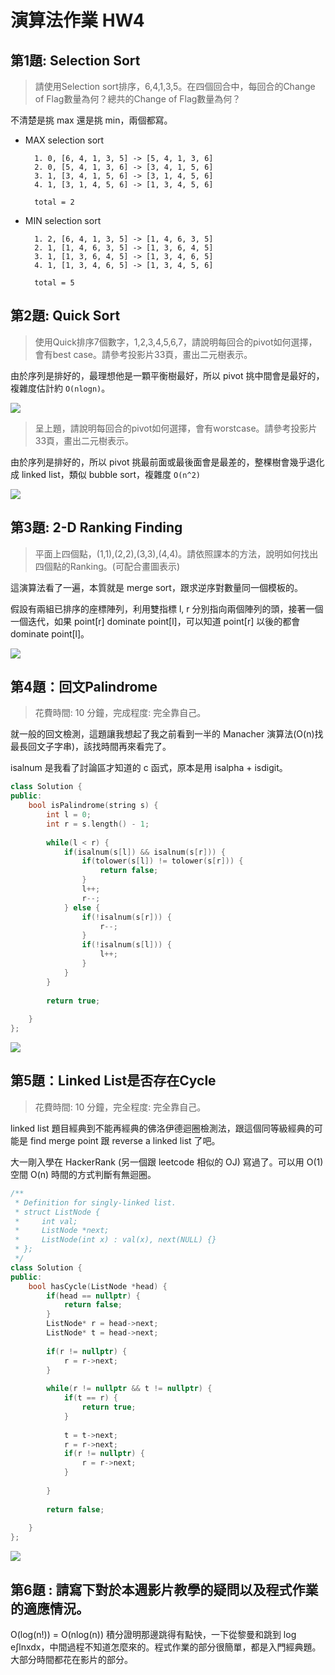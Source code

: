 # 演算法作業 HW4

## 第1題: Selection Sort

> 請使用Selection sort排序，6,4,1,3,5。在四個回合中，每回合的Change of Flag數量為何？總共的Change of Flag數量為何？

不清楚是挑 max 還是挑 min，兩個都寫。

- MAX selection sort
        
        1. 0, [6, 4, 1, 3, 5] -> [5, 4, 1, 3, 6]
        2. 0, [5, 4, 1, 3, 6] -> [3, 4, 1, 5, 6]
        3. 1, [3, 4, 1, 5, 6] -> [3, 1, 4, 5, 6]
        4. 1, [3, 1, 4, 5, 6] -> [1, 3, 4, 5, 6]

        total = 2

- MIN selection sort

        1. 2, [6, 4, 1, 3, 5] -> [1, 4, 6, 3, 5]
        2. 1, [1, 4, 6, 3, 5] -> [1, 3, 6, 4, 5]
        3. 1, [1, 3, 6, 4, 5] -> [1, 3, 4, 6, 5]
        4. 1, [1, 3, 4, 6, 5] -> [1, 3, 4, 5, 6]

        total = 5


## 第2題: Quick Sort

> 使用Quick排序7個數字，1,2,3,4,5,6,7，請說明每回合的pivot如何選擇，會有best case。請參考投影片33頁，畫出二元樹表示。

由於序列是排好的，最理想他是一顆平衡樹最好，所以 pivot 挑中間會是最好的，複雜度估計約 `O(nlogn)`。

![](imgs/qs%20best%20case.png)

> 呈上題，請說明每回合的pivot如何選擇，會有worstcase。請參考投影片33頁，畫出二元樹表示。

由於序列是排好的，所以 pivot 挑最前面或最後面會是最差的，整棵樹會幾乎退化成 linked list，類似 bubble sort，複雜度 `O(n^2)`

![](imgs/qs%20worst%20case.png)

## 第3題: 2-D Ranking Finding

> 平面上四個點，(1,1),(2,2),(3,3),(4,4)。請依照課本的方法，說明如何找出四個點的Ranking。(可配合畫圖表示)

這演算法看了一遍，本質就是 merge sort，跟求逆序對數量同一個模板的。

假設有兩組已排序的座標陣列，利用雙指標 l, r 分別指向兩個陣列的頭，接著一個一個迭代，如果 point[r] dominate point[l]，可以知道 point[r] 以後的都會 dominate point[l]。

![](imgs/2d%20find%20rank.png)

## 第4題：回文Palindrome

> 花費時間: 10 分鐘，完成程度: 完全靠自己。

就一般的回文檢測，這題讓我想起了我之前看到一半的 Manacher 演算法(O(n)找最長回文子字串)，該找時間再來看完了。

isalnum 是我看了討論區才知道的 c 函式，原本是用 isalpha + isdigit。

```c++
class Solution {
public:
    bool isPalindrome(string s) {
        int l = 0;
        int r = s.length() - 1;
        
        while(l < r) {
            if(isalnum(s[l]) && isalnum(s[r])) {
                if(tolower(s[l]) != tolower(s[r])) {
                    return false;
                }
                l++;
                r--;
            } else {
                if(!isalnum(s[r])) {
                    r--;
                }
                if(!isalnum(s[l])) {
                    l++;
                }
            }
        }
        
        return true;
        
    }
};
```

![](imgs/leetcode125.png)

## 第5題：Linked List是否存在Cycle

> 花費時間: 10 分鐘，完全程度: 完全靠自己。

linked list 題目經典到不能再經典的佛洛伊德迴圈檢測法，跟這個同等級經典的可能是 find merge point 跟 reverse a linked list 了吧。

大一剛入學在 HackerRank (另一個跟 leetcode 相似的 OJ) 寫過了。可以用 O(1) 空間 O(n) 時間的方式判斷有無迴圈。

```c++
/**
 * Definition for singly-linked list.
 * struct ListNode {
 *     int val;
 *     ListNode *next;
 *     ListNode(int x) : val(x), next(NULL) {}
 * };
 */
class Solution {
public:
    bool hasCycle(ListNode *head) {
        if(head == nullptr) {
            return false;
        }
        ListNode* r = head->next;
        ListNode* t = head->next;
        
        if(r != nullptr) {
            r = r->next;
        }
        
        while(r != nullptr && t != nullptr) {
            if(t == r) {
                return true;
            }
            
            t = t->next;
            r = r->next;
            if(r != nullptr) {
                r = r->next;
            }
            
        }
        
        return false;
        
    }
};
```

![](imgs/leetcode141.png)

## 第6題 : 請寫下對於本週影片教學的疑問以及程式作業的適應情況。

O(log(n!)) = O(nlog(n)) 積分證明那邊跳得有點快，一下從黎曼和跳到 log e∫lnxdx，中間過程不知道怎麼來的。程式作業的部分很簡單，都是入門經典題。大部分時間都花在影片的部分。